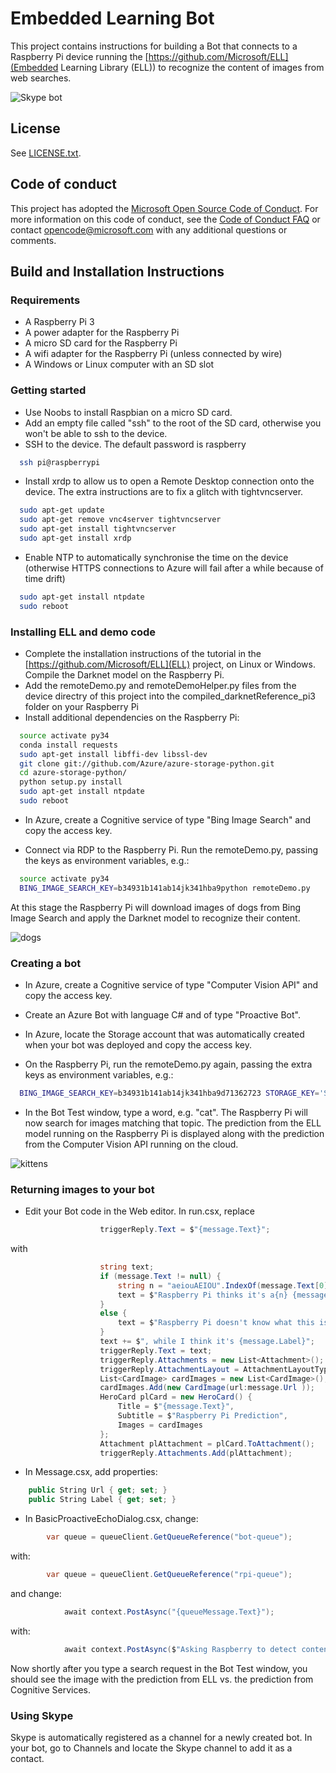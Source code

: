 # Embedded Learning Bot


This project contains instructions for building a Bot that connects to a Raspberry Pi device running the [https://github.com/Microsoft/ELL](Embedded Learning Library (ELL)) to recognize the content of images from web searches.

![Skype bot](images/skype.png)

## License

See [LICENSE.txt](LICENSE.txt).

## Code of conduct

This project has adopted the [Microsoft Open Source Code of Conduct](https://opensource.microsoft.com/codeofconduct/). For more information on this code of conduct, see the [Code of Conduct FAQ](https://opensource.microsoft.com/codeofconduct/faq/) or contact [opencode@microsoft.com](mailto:opencode@microsoft.com) with any additional questions or comments.

## Build and Installation Instructions

### Requirements

* A Raspberry Pi 3
* A power adapter for the Raspberry Pi
* A micro SD card for the Raspberry Pi
* A wifi adapter for the Raspberry Pi (unless connected by wire)
* A Windows or Linux computer with an SD slot

### Getting started

* Use Noobs to install Raspbian on a micro SD card.
* Add an empty file called "ssh" to the root of the SD card, otherwise you won't be able to ssh to the device.
* SSH to the device. The default password is raspberry
```bash
  ssh pi@raspberrypi
```

* Install xrdp to allow us to open a Remote Desktop connection onto the device. The extra instructions are to fix a glitch with tightvncserver.
```bash
  sudo apt-get update
  sudo apt-get remove vnc4server tightvncserver
  sudo apt-get install tightvncserver
  sudo apt-get install xrdp
```

* Enable NTP to automatically synchronise the time on the device (otherwise HTTPS connections to Azure will fail after a while because of time drift)
```bash
  sudo apt-get install ntpdate
  sudo reboot
```

### Installing ELL and demo code

* Complete the installation instructions of the tutorial in the  [https://github.com/Microsoft/ELL](ELL) project, on Linux or Windows. Compile the Darknet model on the Raspberry Pi.
* Add the remoteDemo.py and remoteDemoHelper.py files from the device directry of this project into the compiled_darknetReference_pi3 folder on your Raspberry Pi
* Install additional dependencies on the Raspberry Pi:

```bash
  source activate py34
  conda install requests
  sudo apt-get install libffi-dev libssl-dev
  git clone git://github.com/Azure/azure-storage-python.git
  cd azure-storage-python/
  python setup.py install
  sudo apt-get install ntpdate
  sudo reboot
```

* In Azure, create a Cognitive service of type "Bing Image Search" and copy the access key.

* Connect via RDP to the Raspberry Pi. Run the remoteDemo.py, passing the keys as environment variables, e.g.:
```bash
  source activate py34
  BING_IMAGE_SEARCH_KEY=b34931b141ab14jk341hba9python remoteDemo.py
```

At this stage the Raspberry Pi will download images of dogs from Bing Image Search and apply the Darknet model to recognize their content.

![dogs](images/dogs.png)



### Creating a bot

* In Azure, create a Cognitive service of type "Computer Vision API" and copy the access key.
* Create an Azure Bot with language C# and of type "Proactive Bot".
* In Azure, locate the Storage account that was automatically created when your bot was deployed and copy the access key.

* On the Raspberry Pi, run the remoteDemo.py again, passing the extra keys as environment variables, e.g.:
```bash
  BING_IMAGE_SEARCH_KEY=b34931b141ab14jk341hba9d71362723 STORAGE_KEY='Sm8kbjk1rewl1+TgTCE3Qo+/Yojqkrj11Qrj0zKepRJ+gUGtcl3i+QKLgbjtFKwGK9Djxl+jyHpY2499EjSPIQ==' CV_API_KEY='11dabf46849bcdee8d6dac6a76a7c3b2' python remoteDemo.py
```

* In the Bot Test window, type a word, e.g. "cat". The Raspberry Pi will now search for images matching that topic. The prediction from the ELL model running on the Raspberry Pi is displayed along with the prediction from the Computer Vision API running on the cloud.

![kittens](images/kittens.png)


### Returning images to your bot

* Edit your Bot code in the Web editor. In run.csx, replace
```cs
                    triggerReply.Text = $"{message.Text}";
```
with
```cs
                    string text;
                    if (message.Text != null) {
                        string n = "aeiouAEIOU".IndexOf(message.Text[0]) >= 0 ? "n" : "";
                        text = $"Raspberry Pi thinks it's a{n} {message.Text}";
                    }
                    else {
                        text = $"Raspberry Pi doesn't know what this is";
                    }
                    text += $", while I think it's {message.Label}";
                    triggerReply.Text = text;
                    triggerReply.Attachments = new List<Attachment>();
                    triggerReply.AttachmentLayout = AttachmentLayoutTypes.Carousel;
                    List<CardImage> cardImages = new List<CardImage>();
                    cardImages.Add(new CardImage(url:message.Url ));
                    HeroCard plCard = new HeroCard() {
                        Title = $"{message.Text}",
                        Subtitle = $"Raspberry Pi Prediction",
                        Images = cardImages
                    };
                    Attachment plAttachment = plCard.ToAttachment();
                    triggerReply.Attachments.Add(plAttachment);
```

* In Message.csx, add properties:
```cs
    public String Url { get; set; }
    public String Label { get; set; }
```

* In BasicProactiveEchoDialog.csx, change:
```cs
        var queue = queueClient.GetQueueReference("bot-queue");
```
with:
```cs
        var queue = queueClient.GetQueueReference("rpi-queue");
```
and change:
```cs
            await context.PostAsync("{queueMessage.Text}");
```
with:
```cs
            await context.PostAsync($"Asking Raspberry to detect content on Bing Image search results for '{queueMessage.Text}'");
```

Now shortly after you type a search request in the Bot Test window, you should see the image with the prediction from ELL vs. the prediction from Cognitive Services.

### Using Skype

Skype is automatically registered as a channel for a newly created bot.  In your bot, go to Channels and locate the Skype channel to add it as a contact.
